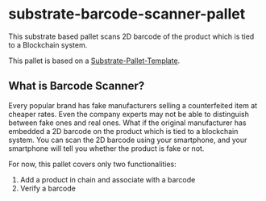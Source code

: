 # substrate-barcode-scanner-pallet
This substrate based pallet scans 2D barcode of the product which is tied to a Blockchain system. 

This pallet is based on a [Substrate-Pallet-Template](https://github.com/substrate-developer-hub/substrate-pallet-template).

## What is Barcode Scanner?

Every popular brand has fake manufacturers selling a counterfeited item at cheaper rates. Even the company experts may not be able to distinguish between fake ones and real ones. What if the original manufacturer has embedded a 2D barcode on the product which is tied to a blockchain system.
You can scan the 2D barcode using your smartphone, and your smartphone will tell you whether the product is fake or not.

For now, this pallet covers only two functionalities:

1) Add a product in chain and associate with a barcode
2) Verify a barcode